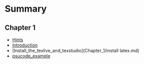 # Summary

## Chapter 1
* [Hints](README.md)
* [Introduction](Chapter_1/README.md)
* [Install_the_texlive_and_texstudio](Chapter_1/install latex.md)
* [psucode_example](psucode_example/psucode.md)

